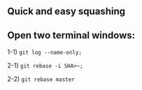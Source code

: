 ## Quick and easy squashing

## Open two terminal windows:

1-1) `git log --name-only;`

2-1) `git rebase -i SHA>~;`

2-2) `git rebase master`
